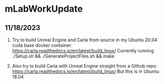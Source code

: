 # mLabWorkUpdate

## 11/18/2023

1. Try to build Unreal Engine and Carla from source in my Ubuntu 20.04 cuda base docker container: https://carla.readthedocs.io/en/latest/build_linux/  Currently running ./Setup.sh && ./GenerateProjectFiles.sh && make

2. Also try to build Carla with Unreal Engine straight from a Github repo: https://carla.readthedocs.io/en/latest/build_linux/    But this is in Ubuntu 18.04
